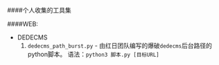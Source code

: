 ####个人收集的工具集

####WEB:
* DEDECMS
    1. `dedecms_path_burst.py` - 由红日团队编写的爆破`dedecms`后台路径的python脚本。 语法：`python3 脚本.py [目标URL]`
